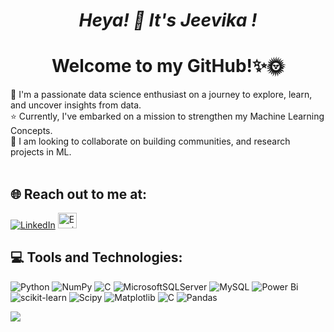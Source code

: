 
<div align="center">
    <h1> <i> Heya! 👋 It's Jeevika ! </i></h1>
    <h1>Welcome to my GitHub!✨🌞</h1>
</div>

🌱 I'm a passionate data science enthusiast on a journey to explore, learn, and uncover insights from data.<br>⭐️ Currently, I've embarked on a mission to strengthen my Machine Learning Concepts.<br>🤝 I am looking to collaborate on building communities, and research projects in ML.<br><br> 


## 🌐 Reach out to me at:<br> 
[![LinkedIn](https://img.shields.io/badge/LinkedIn-%230077B5.svg?logo=linkedin&logoColor=white)](https://linkedin.com/in/jeevika2003sharma) 
<a href="mailto:jeevika2003sharma@gmail.com">
    <img src="https://cdn4.iconfinder.com/data/icons/social-media-logos-6/512/112-gmail_email_mail-512.png" width="30" height="25" alt="Email">
</a>
## 💻 Tools and Technologies:
![Python](https://img.shields.io/badge/python-3670A0?style=for-the-badge&logo=python&logoColor=ffdd54) ![NumPy](https://img.shields.io/badge/numpy-%23013243.svg?style=for-the-badge&logo=numpy&logoColor=white) ![C](https://img.shields.io/badge/c-%2300599C.svg?style=for-the-badge&logo=c&logoColor=white) ![MicrosoftSQLServer](https://img.shields.io/badge/Microsoft%20SQL%20Server-CC2927?style=for-the-badge&logo=microsoft%20sql%20server&logoColor=white) ![MySQL](https://img.shields.io/badge/mysql-4479A1.svg?style=for-the-badge&logo=mysql&logoColor=white) ![Power Bi](https://img.shields.io/badge/power_bi-F2C811?style=for-the-badge&logo=powerbi&logoColor=black) ![scikit-learn](https://img.shields.io/badge/scikit--learn-%23F7931E.svg?style=for-the-badge&logo=scikit-learn&logoColor=white) ![Scipy](https://img.shields.io/badge/SciPy-%230C55A5.svg?style=for-the-badge&logo=scipy&logoColor=%white) ![Matplotlib](https://img.shields.io/badge/Matplotlib-%23ffffff.svg?style=for-the-badge&logo=Matplotlib&logoColor=black) ![C](https://img.shields.io/badge/c-%2300599C.svg?style=for-the-badge&logo=c&logoColor=white) ![Pandas](https://img.shields.io/badge/pandas-%23150458.svg?style=for-the-badge&logo=pandas&logoColor=white)

![](https://github-readme-stats.vercel.app/api/top-langs/?username=JeevikaSharma&theme=highcontrast&hide_border=false&include_all_commits=false&count_private=false&layout=compact)

